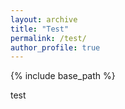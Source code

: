 ```yaml
---
layout: archive
title: "Test"
permalink: /test/
author_profile: true
---
```


{% include base_path %}

test
